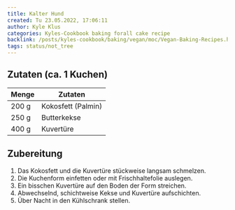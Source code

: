 ```yaml
---
title: Kalter Hund
created: Tu 23.05.2022, 17:06:11
author: Kyle Klus
categories: Kyles-Cookbook baking forall cake recipe
backlink: /posts/kyles-cookbook/baking/vegan/moc/Vegan-Baking-Recipes.html
tags: status/not_tree
---
```


## Zutaten (ca. 1 Kuchen)

| Menge            | Zutaten                        |
| ---------------- | ------------------------------ |
| 200 g             | Kokosfett (Palmin)             |
| 250 g             | Butterkekse                    |
| 400 g             | Kuvertüre                      |

## Zubereitung

1. Das Kokosfett und die Kuvertüre stückweise langsam schmelzen.
2. Die Kuchenform einfetten oder mit Frischhaltefolie auslegen.
3. Ein bisschen Kuvertüre auf den Boden der Form streichen.
4. Abwechselnd, schichtweise Kekse und Kuvertüre aufschichten.
5. Über Nacht in den Kühlschrank stellen.
